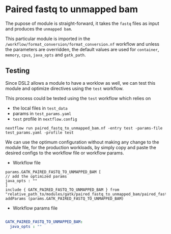 # Paired fastq to unmapped bam

The pupose of module is straight-forward, it takes the `fastq` files as input and produces the `unmapped bam`. 

This particular module is imported in the `/workflow/format_conversion/format_conversion.nf` workflow and unless the parameters are overridden, the default values are used for 
`container`, `memory`, `cpus`, `java_opts` and `gatk_path`.

 
## Testing

Since DSL2 allows a module to have a worklow as well, we can test this module and optimize directives using the `test` workflow. 

This process could be tested using the `test` workflow which relies on 

- the local files in `test_data` 
- params in  `test_params.yaml`
- `test` profile in `nextflow.config`


```
nextflow run paired_fastq_to_unmapped_bam.nf -entry test -params-file test_params.yaml -profile test
```

We can use the optimum configuration without making any change to the module file, for the production workloads, by simply copy and paste the desired configs to the workflow file or workflow params.


- Workflow file 
```
params.GATK_PAIRED_FASTQ_TO_UNMAPPED_BAM [
// add the optimized params
java_opts : ""
]
include { GATK_PAIRED_FASTQ_TO_UNMAPPED_BAM } from "relative_path_to/modules/gatk/paired_fastq_to_unmapped_bam/paired_fastq_to_unmapped_bam.nf" addParams (params.GATK_PAIRED_FASTQ_TO_UNMAPPED_BAM)
```

- Workflow params file

```yaml

GATK_PAIRED_FASTQ_TO_UNMAPPED_BAM:
  java_opts : ""

```
